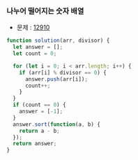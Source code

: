 ### 나누어 떨어지는 숫자 배열

- 문제 : [12910](https://programmers.co.kr/learn/courses/30/lessons/12910)

~~~javascript
function solution(arr, divisor) {
  let answer = [];
  let count = 0;

  for (let i = 0; i < arr.length; i++) {
    if (arr[i] % divisor == 0) {
      answer.push(arr[i]);
      count++;
    }
  }
  if (count == 0) {
    answer = [-1];
  }
  answer.sort(function(a, b) {
    return a - b;
  });
  return answer;
}
~~~

